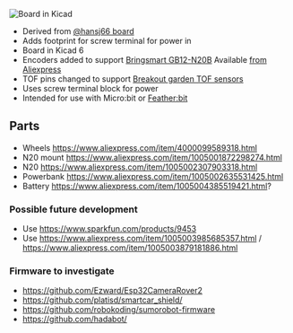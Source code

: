 ![Board in Kicad](https://github.com/rosmo-robot/micro-bot/blob/master/Hardware/V2.11/v2.11.png)

* Derived from [@hansj66 board](https://github.com/rosmo-robot/micro-bot)
* Adds footprint for screw terminal for power in
* Board in Kicad 6
* Encoders added to support [Bringsmart GB12-N20B](http://www.bringsmart.com/pd.jsp?id=154) Available [from Aliexpress](https://www.aliexpress.com/item/1005002307903318.html)
* TOF pins changed to support [Breakout garden TOF sensors](https://shop.pimoroni.com/collections/breakout-garden?q=tof)
* Uses screw terminal block for power
* Intended for use with Micro:bit or [Feather:bit](https://github.com/rosmo-robot/Feather-Bit/tree/main/v1)

## Parts
* Wheels https://www.aliexpress.com/item/4000099589318.html
* N20 mount https://www.aliexpress.com/item/1005001872298274.html
* N20 https://www.aliexpress.com/item/1005002307903318.html
* Powerbank https://www.aliexpress.com/item/1005002635531425.html
* Battery https://www.aliexpress.com/item/1005004385519421.html?

### Possible future development

* Use https://www.sparkfun.com/products/9453
* Use https://www.aliexpress.com/item/1005003985685357.html / https://www.aliexpress.com/item/1005003879181886.html

### Firmware to investigate

- https://github.com/Ezward/Esp32CameraRover2
- https://github.com/platisd/smartcar_shield/
- https://github.com/robokoding/sumorobot-firmware
- https://github.com/hadabot/
